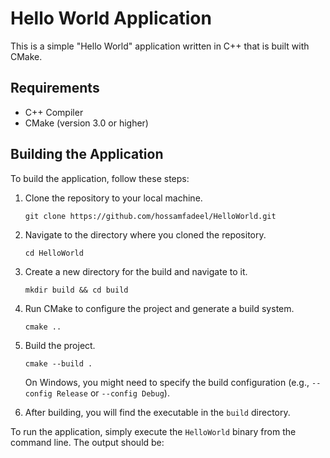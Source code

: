 # Hello World Application

This is a simple "Hello World" application written in C++ that is built with CMake.

## Requirements

- C++ Compiler
- CMake (version 3.0 or higher)

## Building the Application

To build the application, follow these steps:

1. Clone the repository to your local machine.

    ```
    git clone https://github.com/hossamfadeel/HelloWorld.git
    ```

2. Navigate to the directory where you cloned the repository.

    ```
    cd HelloWorld
    ```

3. Create a new directory for the build and navigate to it.

    ```
    mkdir build && cd build
    ```

4. Run CMake to configure the project and generate a build system.

    ```
    cmake ..
    ```

5. Build the project.

    ```
    cmake --build .
    ```

    On Windows, you might need to specify the build configuration (e.g., `--config Release` or `--config Debug`).

6. After building, you will find the executable in the `build` directory.

To run the application, simply execute the `HelloWorld` binary from the command line. The output should be:
